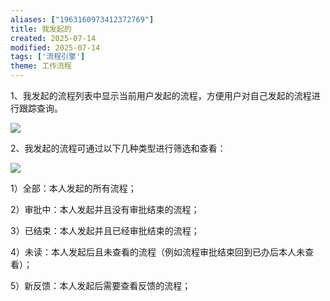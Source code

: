 ```yaml
---
aliases: ["1963160973412372769"]
title: 我发起的
created: 2025-07-14
modified: 2025-07-14
tags: ['流程引擎']
theme: 工作流程
---
```


1、我发起的流程列表中显示当前用户发起的流程，方便用户对自己发起的流程进行跟踪查询。

![](https://myhelpdoc.oss-cn-heyuan.aliyuncs.com/mdimages/1de2311b257a056d699dbd3814602b08.jpg)

2、我发起的流程可通过以下几种类型进行筛选和查看：

![](https://myhelpdoc.oss-cn-heyuan.aliyuncs.com/mdimages/c44231fa63e45facbcf1690498dd0f97.jpg)

1）全部：本人发起的所有流程；

2）审批中：本人发起并且没有审批结束的流程；

3）已结束：本人发起并且已经审批结束的流程；

4）未读：本人发起后且未查看的流程（例如流程审批结束回到已办后本人未查看）；

5）新反馈：本人发起后需要查看反馈的流程；

